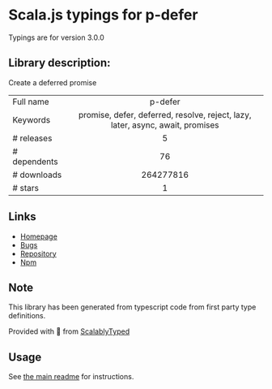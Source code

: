 
# Scala.js typings for p-defer

Typings are for version 3.0.0

## Library description:
Create a deferred promise

|                    |                 |
| ------------------ | :-------------: |
| Full name          | p-defer |
| Keywords           | promise, defer, deferred, resolve, reject, lazy, later, async, await, promises |
| # releases         | 5 |
| # dependents       | 76 |
| # downloads        | 264277816 |
| # stars            | 1 |

## Links
- [Homepage](https://github.com/sindresorhus/p-defer#readme)
- [Bugs](https://github.com/sindresorhus/p-defer/issues)
- [Repository](https://github.com/sindresorhus/p-defer)
- [Npm](https://www.npmjs.com/package/p-defer)
    


## Note
This library has been generated from typescript code from first party type definitions.

Provided with :purple_heart: from [ScalablyTyped](https://github.com/oyvindberg/ScalablyTyped)

## Usage
See [the main readme](../../readme.md) for instructions.


